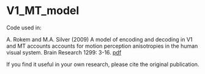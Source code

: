 # V1_MT_model

Code used in:

A. Rokem and M.A. Silver (2009) A model of encoding and decoding in V1 and MT
accounts accounts for motion perception anisotropies in the human visual system.
Brain Research 1299: 3-16. [pdf](http://arokem.org/publications/papers/Rokem2009Oblique.pdf)

If you find it useful in your own research, please cite the original publication.
